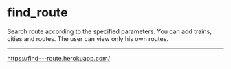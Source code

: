 # find_route
Search route according to the specified parameters.
You can add trains, cities and routes.
The user can view only his own routes.
______________________________________
https://find---route.herokuapp.com/
